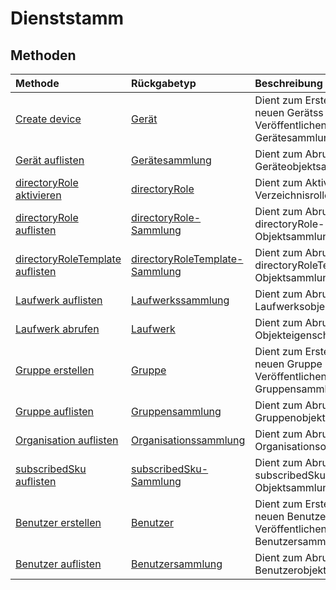 # <a name="service-root"></a>Dienststamm


## <a name="methods"></a>Methoden



| Methode           | Rückgabetyp    |Beschreibung|
|:---------------|:--------|:----------|
|[Create device](../api/device_post_devices.md) |[Gerät](device.md)| Dient zum Erstellen eines neuen Gerätss durch Veröffentlichen in der Gerätesammlung.|
|[Gerät auflisten](../api/device_list.md) | [Gerätesammlung](device.md) |Dient zum Abrufen einer Geräteobjektsammlung. |
|[directoryRole aktivieren](../api/directoryrole_post_directoryroles.md) | [directoryRole](directoryrole.md) |Dient zum Aktivieren einer Verzeichnisrolle. |
|[directoryRole auflisten](../api/directoryrole_list.md) | [directoryRole-Sammlung](directoryrole.md) |Dient zum Abrufen der directoryRole-Objektsammlung. |
|[directoryRoleTemplate auflisten](../api/directoryroletemplate_list.md) | [directoryRoleTemplate-Sammlung](directoryroletemplate.md) |Dient zum Abrufen der directoryRoleTemplate-Objektsammlung. |
|[Laufwerk auflisten](../api/drive_list.md) | [Laufwerkssammlung](drive.md) |Dient zum Abrufen einer Laufwerksobjektsammlung. |
|[Laufwerk abrufen](../api/drive_get.md) | [Laufwerk](drive.md)  |Dient zum Abrufen von Objekteigenschaften. |
|[Gruppe erstellen](../api/group_post_groups.md) |[Gruppe](group.md)| Dient zum Erstellen einer neuen Gruppe durch Veröffentlichen in der Gruppensammlung.|
|[Gruppe auflisten](../api/group_list.md) | [Gruppensammlung](group.md) |Dient zum Abrufen einer Gruppenobjektsammlung. |
|[Organisation auflisten](../api/organization_get.md) | [Organisationssammlung](organization.md) |Dient zum Abrufen der Organisationsobjektsammlung. |
|[subscribedSku auflisten](../api/subscribedsku_list.md) | [subscribedSku-Sammlung](subscribedsku.md) |Dient zum Abrufen der subscribedSku-Objektsammlung. |
|[Benutzer erstellen](../api/user_post_users.md) |[Benutzer](user.md)| Dient zum Erstellen eines neuen Benutzers durch Veröffentlichen in der Benutzersammlung.|
|[Benutzer auflisten](../api/user_list.md) | [Benutzersammlung](user.md) |Dient zum Abrufen einer Benutzerobjektsammlung. |

<!-- uuid: 8fcb5dbc-d5aa-4681-8e31-b001d5168d79
2015-10-25 14:57:30 UTC -->
<!-- {
  "type": "#page.annotation",
  "description": "Service root",
  "keywords": "",
  "section": "documentation",
  "tocPath": ""
}-->
